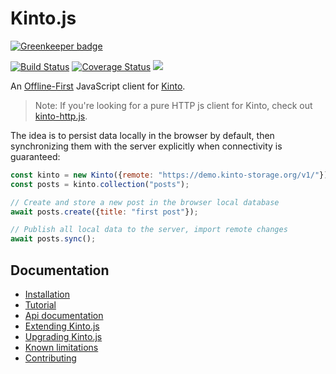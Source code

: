 # Kinto.js

[![Greenkeeper badge](https://badges.greenkeeper.io/Kinto/kinto.js.svg)](https://greenkeeper.io/)

[![Build Status](https://travis-ci.org/Kinto/kinto.js.svg?branch=master)](https://travis-ci.org/Kinto/kinto.js) [![Coverage Status](https://coveralls.io/repos/Kinto/kinto.js/badge.svg?branch=master&service=github)](https://coveralls.io/github/Kinto/kinto.js?branch=master) [![](https://readthedocs.org/projects/kintojs/badge/?version=latest)](http://kintojs.readthedocs.io/)

An [Offline-First](http://offlinefirst.org/) JavaScript client for [Kinto](https://kinto.readthedocs.io/).

> Note: If you're looking for a pure HTTP js client for Kinto, check out [kinto-http.js](https://github.com/Kinto/kinto-http.js).

The idea is to persist data locally in the browser by default, then synchronizing them with the server explicitly when connectivity is guaranteed:

```js
const kinto = new Kinto({remote: "https://demo.kinto-storage.org/v1/"});
const posts = kinto.collection("posts");

// Create and store a new post in the browser local database
await posts.create({title: "first post"});

// Publish all local data to the server, import remote changes
await posts.sync();
```


## Documentation

- [Installation](https://kintojs.readthedocs.io/en/latest/installation/)
- [Tutorial](https://kintojs.readthedocs.io/en/latest/tutorial/)
- [Api documentation](https://kintojs.readthedocs.io/en/latest/api/)
- [Extending Kinto.js](https://kintojs.readthedocs.io/en/latest/extending/)
- [Upgrading Kinto.js](https://kintojs.readthedocs.io/en/latest/upgrading/)
- [Known limitations](https://kintojs.readthedocs.io/en/latest/limitations/)
- [Contributing](https://kintojs.readthedocs.io/en/latest/contributing/)
